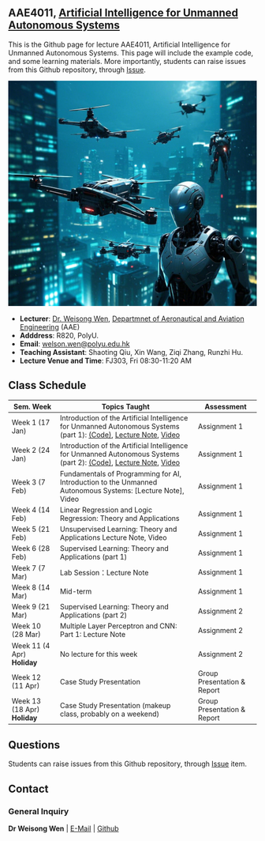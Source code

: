 <!-- <font  size=6><b><center>PolyU_AAE4203</center></b></font> -->

## AAE4011, [Artificial Intelligence for Unmanned Autonomous Systems](https://docs.google.com/document/d/1evkaqgUsWDdSDvY9Zm6FBqsnh5A1gimYBNyAudR07Pc/edit?tab=t.0)

This is the Github page for lecture AAE4011, Artificial Intelligence for Unmanned Autonomous Systems. This page will include the example code, and some learning materials. More importantly, students can raise issues from this Github repository, through [Issue](https://github.com/weisongwen/AAE4011-S22425/issues). 

</details>
<p align="center">
  <img width="520pix" src="img/logoUAS.png">
</p>


- **Lecturer**: [Dr. Weisong Wen](https://www.polyu.edu.hk/aae/people/academic-staff/dr-wen-weisong/), [Departmnet of Aeronautical and Aviation Engineering](https://www.polyu.edu.hk/aae/) (AAE)
- **Adddress**: R820, PolyU. 
- **Email**: welson.wen@polyu.edu.hk
- **Teaching Assistant**: Shaoting Qiu, Xin Wang, Ziqi Zhang, Runzhi Hu. 
- **Lecture Venue and Time**: FJ303, Fri 08:30-11:20 AM

## Class Schedule

| Sem. Week | Topics Taught | Assessment |
|-----------|---------------|------------|
| Week 1 (17 Jan) | Introduction of the Artificial Intelligence for Unmanned Autonomous Systems (part 1): [(Code)](https://github.com/weisongwen/AAE4011-S22425/tree/main/Code/week1_2), [Lecture Note](https://github.com/weisongwen/AAE4011-S22425/blob/main/Lecture%20Notes/Week%201%2017%20Jan%20%5BFundermentals%5D%20(Dr.Wen)%20(1).pdf), [Video](https://www.youtube.com/watch?v=AUQ6hwc_2zw&list=PLCEwmtiH0qPAceNudBxc6Bbtnn17wQ_Tk)| Assignment 1 |
| Week 2  (24 Jan)  | Introduction of the Artificial Intelligence for Unmanned Autonomous Systems (part 2): [(Code)](https://github.com/weisongwen/AAE4011-S22425/tree/main/Code/week1_2), [Lecture Note](https://github.com/weisongwen/AAE4011-S22425/blob/main/Lecture%20Notes/Week%201%2017%20Jan%20%5BFundermentals%5D%20(Dr.Wen)%20(1).pdf), [Video](https://www.youtube.com/watch?v=AUQ6hwc_2zw&list=PLCEwmtiH0qPAceNudBxc6Bbtnn17wQ_Tk)| Assignment 1 |
| Week 3  (7 Feb) | Fundamentals of Programming for AI, Introduction to the Unmanned Autonomous Systems: [Lecture Note], Video | Assignment 1 |
| Week 4   (14 Feb) | Linear Regression and Logic Regression: Theory and Applications | Assignment 1 |
| Week 5   (21 Feb) | Unsupervised Learning: Theory and Applications Lecture Note, Video| Assignment 1 |
| Week 6   (28 Feb) | Supervised Learning: Theory and Applications (part 1) | Assignment 1 |
| Week 7   (7 Mar) | Lab Session：Lecture Note| Assignment 1 |
| Week 8  (14 Mar)  | Mid-term | Assignment 1 |
| Week 9   (21 Mar) | Supervised Learning: Theory and Applications (part 2) | Assignment 2 |
| Week 10  (28 Mar) | Multiple Layer Perceptron and CNN: Part 1: Lecture Note | Assignment 2 |
| Week 11  (4 Apr) **Holiday** | No lecture for this week | Assignment 2 |
| Week 12  (11 Apr) | Case Study Presentation | Group Presentation & Report |
| Week 13  (18 Apr) **Holiday** | Case Study Presentation (makeup class, probably on a weekend) | Group Presentation & Report |

## Questions
Students can raise issues from this Github repository, through [Issue](https://github.com/weisongwen/AAE4011-S22425/issues) item.
  
<!-- ## Students Tasks -->

## Contact
### General Inquiry
**Dr Weisong Wen** | [E-Mail](welson.wen@polyu.edu.hk) | [Github](https://github.com/weisongwen)

